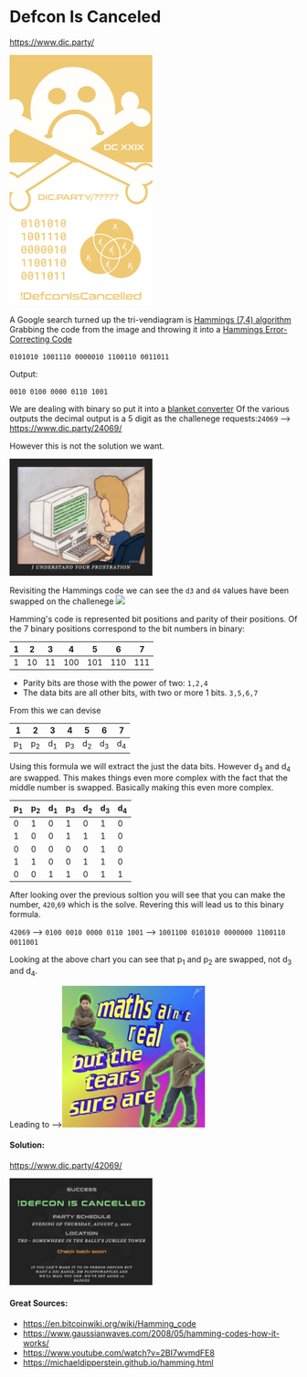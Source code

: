 # Defcon Is Canceled
https://www.dic.party/

<img src="badge.png" width="250" />


A Google search turned up the tri-vendiagram is [Hammings (7,4) algorithm](https://en.wikipedia.org/wiki/Hamming(7,4))
Grabbing the code from the image and throwing it into a [Hammings Error-Correcting Code](https://www.dcode.fr/hamming-error-correction)

```binary
0101010 1001110 0000010 1100110 0011011
```
Output:
```
0010 0100 0000 0110 1001
```

We are dealing with binary so put it into a [blanket converter](https://www.rapidtables.com/convert/number/ascii-hex-bin-dec-converter.html) Of the various outputs the decimal output is a 5 digit as the challenege requests:`24069` --> https://www.dic.party/24069/

However this is not the solution we want.

<img src="24069.png" width="250" />

Revisiting the Hammings code we can see the `d3` and `d4` values have been swapped on the challenege
<img src="https://upload.wikimedia.org/wikipedia/commons/b/b0/Hamming%287%2C4%29.svg" width="250" />


Hamming's code is represented bit positions and parity of their positions. Of the 7 binary positions correspond to the bit numbers in binary:

| 1 | 2 | 3 | 4 | 5 | 6 | 7 |
| -- | -- | -- | -- | -- | -- | -- |
| 1 | 10 | 11 | 100 | 101 | 110 | 111 |

- Parity bits are those with the power of two:
`1,2,4`
- The data bits are all other bits, with two or more 1 bits. `3,5,6,7`

From this we can devise

| 1 | 2 | 3 | 4 | 5 | 6 | 7 |
| -- | -- | -- | -- | -- | -- | -- |
| p<sub>1</sub> | p<sub>2</sub> | d<sub>1</sub> | p<sub>3</sub>| d<sub>2</sub> | d<sub>3</sub> | d<sub>4</sub> |

Using this formula we will extract the just the data bits. However d<sub>3</sub> and d<sub>4</sub> are swapped. This makes things even more complex with the fact that the middle number is swapped. Basically making this even more complex.

| p<sub>1</sub> | p<sub>2</sub> | d<sub>1</sub> | p<sub>3</sub>| d<sub>2</sub> | d<sub>3</sub> | d<sub>4</sub> |
| -- | -- | -- | -- | -- | -- | -- |
| 0 | 1 | 0 | 1 | 0 | 1 | 0 |
| 1 | 0 | 0 | 1 | 1 | 1 | 0 |
| 0 | 0 | 0 | 0 | 0 | 1 | 0 |
| 1 | 1 | 0 | 0 | 1 | 1 | 0 |
| 0 | 0 | 1 | 1 | 0 | 1 | 1 |

After looking over the previous soltion you will see that you can make the number, `420`,`69` which is the solve. Revering this will lead us to this binary formula.

`42069` --> `0100 0010 0000 0110 1001` --> `1001100 0101010 0000000 1100110 0011001`

Looking at the above chart you can see that p<sub>1</sub> and p<sub>2</sub> are swapped, not d<sub>3</sub> and d<sub>4</sub>.

Leading to --><img src="mathtears.jpeg" width="250" />


#### Solution:

https://www.dic.party/42069/

<img src="42069.png" width="250" />


#### Great Sources:
- https://en.bitcoinwiki.org/wiki/Hamming_code
- https://www.gaussianwaves.com/2008/05/hamming-codes-how-it-works/
- https://www.youtube.com/watch?v=2BI7wvmdFE8
- https://michaeldipperstein.github.io/hamming.html
